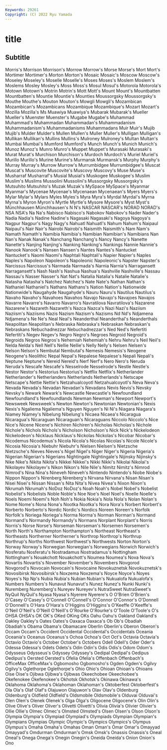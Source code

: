 ```yaml
---
Keywords: 29261
Copyright: (C) 2022 Ryu Yamada
---
```



# title

## Subtitle

Morris's Morrison Morrison's Morrow Morrow's Morse Morse's Mort Mort's Mortimer
Mortimer's Morton Morton's Mosaic Mosaic's Moscow Moscow's Moseley Moseley's Moselle
Moselle's Moses Moses's Moslem Moslem's Moslems Mosley Mosley's Moss Moss's
Mosul Mosul's Motorola Motorola's Motown Motown's Motrin Motrin's Mott Mott's
Mount Mount's Mountbatten Mountbatten's Mountie Mountie's Mounties Moussorgsky Moussorgsky's Mouthe
Mouthe's Mouton Mouton's Mowgli Mowgli's Mozambican Mozambican's Mozambicans Mozambique Mozambique's
Mozart Mozart's Mozilla Mozilla's Ms Muawiya Muawiya's Mubarak Mubarak's Mueller
Mueller's Muenster Muenster's Mugabe Mugabe's Muhammad Muhammad's Muhammadan Muhammadan's Muhammadanism
Muhammadanism's Muhammadanisms Muhammadans Muir Muir's Mujib Mujib's Mulder Mulder's Mullen
Mullen's Muller Muller's Mulligan Mulligan's Mullikan Mullikan's Mullins Mullins's Mulroney
Mulroney's Multan Multan's Mumbai Mumbai's Mumford Mumford's Munch Munch's Munich
Munich's Munoz Munoz's Munro Munro's Muppet Muppet's Murasaki Murasaki's Murat
Murat's Murchison Murchison's Murdoch Murdoch's Muriel Muriel's Murillo Murillo's Murine
Murine's Murmansk Murmansk's Murphy Murphy's Murray Murray's Murrow Murrow's Murrumbidgee
Murrumbidgee's Muscat Muscat's Muscovite Muscovite's Muscovy Muscovy's Muse Muse's Musharraf
Musharraf's Musial Musial's Muskogee Muskogee's Muslim Muslim's Muslims Mussolini Mussolini's
Mussorgsky Mussorgsky's Mutsuhito Mutsuhito's Muzak Muzak's MySpace MySpace's Myanmar Myanmar's
Mycenae Mycenae's Mycenaean Mycenaean's Myers Myers's Mylar Mylar's Mylars Myles
Myles's Myra Myra's Myrdal Myrdal's Myrna Myrna's Myron Myron's Myrtle
Myrtle's Mysore Mysore's Myst Myst's Münchhausen Münchhausen's N N's NASCAR
NASCAR's NORAD NORAD's NSA NSA's Na Na's Nabisco Nabisco's Nabokov
Nabokov's Nader Nader's Nadia Nadia's Nadine Nadine's Nagasaki Nagasaki's Nagoya
Nagoya's Nagpur Nagpur's Nagy Nagy's Nahuatl Nahuatl's Nahum Nahum's Naipaul
Naipaul's Nair Nair's Nairobi Nairobi's Naismith Naismith's Nam Nam's Namath
Namath's Namibia Namibia's Namibian Namibian's Namibians Nan Nan's Nanak Nanak's
Nanchang Nanchang's Nancy Nancy's Nanette Nanette's Nanjing Nanjing's Nanking Nanking's
Nankings Nannie Nannie's Nanook Nanook's Nansen Nansen's Nantes Nantes's Nantucket
Nantucket's Naomi Naomi's Naphtali Naphtali's Napier Napier's Naples Naples's Napoleon
Napoleon's Napoleonic Napoleonic's Napster Napster's Narcissus Narcissus's Narmada Narmada's Narnia
Narnia's Narragansett Narragansett's Nash Nash's Nashua Nashua's Nashville Nashville's Nassau
Nassau's Nasser Nasser's Nat Nat's Natalia Natalia's Natalie Natalie's Natasha
Natasha's Natchez Natchez's Nate Nate's Nathan Nathan's Nathaniel Nathaniel's Nathans
Nathans's Nation Nation's Nationwide Nationwide's Naugahyde Naugahyde's Nauru Nauru's Nautilus
Nautilus's Navaho Navaho's Navahoes Navahos Navajo Navajo's Navajoes Navajos Navarre
Navarre's Navarro Navarro's Navratilova Navratilova's Nazarene Nazarene's Nazareth Nazareth's Nazca
Nazca's Nazi Nazi's Naziism Naziism's Naziisms Nazis Nazism Nazism's Nazisms
Nd Nd's Ndjamena Ndjamena's Ne Ne's Neal Neal's Neanderthal Neanderthal's
Neanderthals Neapolitan Neapolitan's Nebraska Nebraska's Nebraskan Nebraskan's Nebraskans Nebuchadnezzar Nebuchadnezzar's
Ned Ned's Nefertiti Nefertiti's Negev Negev's Negro Negro's Negroes Negroid
Negroid's Negroids Negros Negros's Nehemiah Nehemiah's Nehru Nehru's Neil Neil's
Nelda Nelda's Nell Nell's Nellie Nellie's Nelly Nelly's Nelsen Nelsen's
Nelson Nelson's Nembutal Nembutal's Nemesis Nemesis's Neogene Neogene's Neolithic Nepal
Nepal's Nepalese Nepalese's Nepali Nepali's Neptune Neptune's Nereid Nereid's Nerf
Nerf's Nero Nero's Neruda Neruda's Nescafe Nescafe's Nesselrode Nesselrode's Nestle
Nestle's Nestor Nestor's Nestorius Nestorius's Netflix Netflix's Netherlander Netherlander's Netherlanders
Netherlands Netherlands's Netscape Netscape's Nettie Nettie's Netzahualcoyotl Netzahualcoyotl's Neva Neva's
Nevada Nevada's Nevadan Nevadan's Nevadans Nevis Nevis's Nevsky Nevsky's Newark
Newark's Newcastle Newcastle's Newfoundland Newfoundland's Newfoundlands Newman Newman's Newport Newport's
Newsweek Newsweek's Newton Newton's Newtonian Newtonian's Nexis Nexis's Ngaliema Ngaliema's
Nguyen Nguyen's Ni Ni's Niagara Niagara's Niamey Niamey's Nibelung Nibelung's
Nicaea Nicaea's Nicaragua Nicaragua's Nicaraguan Nicaraguan's Nicaraguans Niccolo Niccolo's Nice
Nice's Nicene Nicene's Nichiren Nichiren's Nicholas Nicholas's Nichole Nichole's Nichols
Nichols's Nicholson Nicholson's Nick Nick's Nickelodeon Nickelodeon's Nicklaus Nicklaus's Nickolas
Nickolas's Nicobar Nicobar's Nicodemus Nicodemus's Nicola Nicola's Nicolas Nicolas's Nicole
Nicole's Nicosia Nicosia's Niebuhr Niebuhr's Nielsen Nielsen's Nietzsche Nietzsche's Nieves
Nieves's Nigel Nigel's Niger Niger's Nigeria Nigeria's Nigerian Nigerian's Nigerians
Nightingale Nightingale's Nijinsky Nijinsky's Nike Nike's Nikita Nikita's Nikkei Nikkei's
Nikki Nikki's Nikolai Nikolai's Nikolayev Nikolayev's Nikon Nikon's Nile Nile's
Nimitz Nimitz's Nimrod Nimrod's Nina Nina's Nineveh Nineveh's Nintendo Nintendo's
Niobe Niobe's Nippon Nippon's Nirenberg Nirenberg's Nirvana Nirvana's Nisan Nisan's
Nisei Nisei's Nissan Nissan's Nita Nita's Nivea Nivea's Nixon Nixon's
Nkrumah Nkrumah's NoDoz NoDoz's Noah Noah's Nobel Nobel's Nobelist Nobelist's
Nobelists Noble Noble's Noe Noe's Noel Noel's Noelle Noelle's Noels
Noemi Noemi's Noh Noh's Nokia Nokia's Nola Nola's Nolan Nolan's
Nome Nome's Nona Nona's Nootka Nootka's Nora Nora's Norbert Norbert's
Norberto Norberto's Nordic Nordic's Nordics Noreen Noreen's Norfolk Norfolk's Noriega
Noriega's Norma Norma's Norman Norman's Normand Normand's Normandy Normandy's Normans
Norplant Norplant's Norris Norris's Norse Norse's Norseman Norseman's Norsemen Norsemen's
North North's Northampton Northampton's Northeast Northeast's Northeasts Northerner Northerner's Northrop
Northrop's Northrup Northrup's Norths Northwest Northwest's Northwests Norton Norton's Norway
Norway's Norwegian Norwegian's Norwegians Norwich Norwich's Nosferatu Nosferatu's Nostradamus Nostradamus's
Nottingham Nottingham's Nouakchott Nouakchott's Noumea Noumea's Nova Nova's Novartis Novartis's
November November's Novembers Novgorod Novgorod's Novocain Novocain's Novocaine Novokuznetsk Novokuznetsk's
Novosibirsk Novosibirsk's Noxzema Noxzema's Noyce Noyce's Noyes Noyes's Np Np's
Nubia Nubia's Nubian Nubian's Nukualofa Nukualofa's Numbers Numbers's Nunavut Nunavut's
Nunez Nunez's Nunki Nunki's Nuremberg Nuremberg's Nureyev Nureyev's NutraSweet NutraSweet's
NyQuil NyQuil's Nyasa Nyasa's Nyerere Nyerere's O O'Brien O'Brien's O'Casey
O'Casey's O'Connell O'Connell's O'Connor O'Connor's O'Donnell O'Donnell's O'Hara O'Hara's O'Higgins
O'Higgins's O'Keeffe O'Keeffe's O'Neil O'Neil's O'Neill O'Neill's O'Rourke O'Rourke's O'Toole
O'Toole's O's OHSA OHSA's OK OK's OKed OKing OKs Oahu
Oahu's Oakland Oakland's Oakley Oakley's Oates Oates's Oaxaca Oaxaca's Ob
Ob's Obadiah Obadiah's Obama Obama's Obamacare Oberlin Oberlin's Oberon Oberon's
Occam Occam's Occident Occidental Occidental's Occidentals Oceania Oceania's Oceanus Oceanus's
Ochoa Ochoa's Oct Oct's Octavia Octavia's Octavio Octavio's October October's
Octobers Odell Odell's Oder Oder's Odessa Odessa's Odets Odets's Odin
Odin's Odis Odis's Odom Odom's Odysseus Odysseus's Odyssey Odyssey's Oedipal
Oedipal's Oedipus Oedipus's Oersted Oersted's Ofelia Ofelia's Offenbach Offenbach's OfficeMax
OfficeMax's Ogbomosho Ogbomosho's Ogden Ogden's Ogilvy Ogilvy's Oglethorpe Oglethorpe's Ohio
Ohio's Ohioan Ohioan's Ohioans Oise Oise's Ojibwa Ojibwa's Ojibwas Okeechobee
Okeechobee's Okefenokee Okefenokee's Okhotsk Okhotsk's Okinawa Okinawa's Oklahoma Oklahoma's Oklahoman
Oklahoman's Oktoberfest Oktoberfest's Ola Ola's Olaf Olaf's Olajuwon Olajuwon's Olav
Olav's Oldenburg Oldenburg's Oldfield Oldfield's Oldsmobile Oldsmobile's Olduvai Olduvai's Olen
Olen's Olenek Olenek's Olga Olga's Oligocene Oligocene's Olin Olin's Olive
Olive's Oliver Oliver's Olivetti Olivetti's Olivia Olivia's Olivier Olivier's Ollie
Ollie's Olmec Olmec's Olmsted Olmsted's Olsen Olsen's Olson Olson's Olympia
Olympia's Olympiad Olympiad's Olympiads Olympian Olympian's Olympians Olympias Olympic Olympic's
Olympics Olympics's Olympus Olympus's Omaha Omaha's Omahas Oman Oman's Omar
Omar's Omayyad Omayyad's Omdurman Omdurman's Omsk Omsk's Onassis Onassis's Oneal
Oneal's Onega Onega's Onegin Onegin's Oneida Oneida's Onion Onion's Ono
